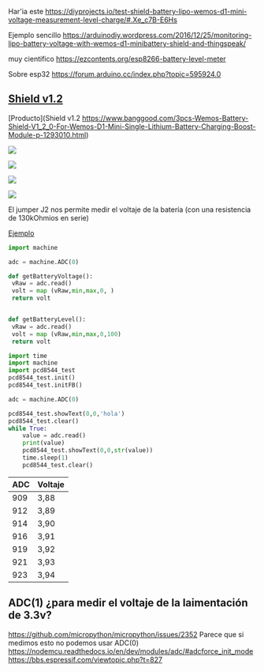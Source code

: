 




Har'ia este https://diyprojects.io/test-shield-battery-lipo-wemos-d1-mini-voltage-measurement-level-charge/#.Xe_c7B-E6Hs

Ejemplo sencillo https://arduinodiy.wordpress.com/2016/12/25/monitoring-lipo-battery-voltage-with-wemos-d1-minibattery-shield-and-thingspeak/ 

muy cientifico https://ezcontents.org/esp8266-battery-level-meter

Sobre esp32 https://forum.arduino.cc/index.php?topic=595924.0 


## [Shield v1.2](https://wiki.wemos.cc/products:d1_mini_shields:battery_shield)

[Producto](Shield v1.2 https://www.banggood.com/3pcs-Wemos-Battery-Shield-V1_2_0-For-Wemos-D1-Mini-Single-Lithium-Battery-Charging-Boost-Module-p-1293010.html)

![](https://imgaz.staticbg.com/images/oaupload/banggood/images/2C/A9/40c349b7-35ed-4747-9203-faf3bd94631b.jpg.webp)

![](https://imgaz.staticbg.com/images/oaupload/banggood/images/44/AE/562f8665-bc67-4dd4-b9aa-07371f23de0f.jpg)

![](https://imgaz.staticbg.com/images/oaupload/banggood/images/8F/CF/9f72a165-7c5e-4787-b3b6-ece5daa0959b.jpg.webp)

![](https://imgaz.staticbg.com/images/oaupload/banggood/images/1C/3D/a53b414b-8598-4daf-b7ad-15a270f5dabb.jpg)

El jumper J2 nos permite medir el voltaje de la batería (con una resistencia de 130kOhmios en serie)

[Ejemplo](https://diyprojects.io/test-shield-battery-lipo-wemos-d1-mini-voltage-measurement-level-charge/#.Xh7Y0d-E6Ht
)


```python
import machine

adc = machine.ADC(0)

def getBatteryVoltage():
 vRaw = adc.read()
 volt = map (vRaw,min,max,0, )
 return volt


def getBatteryLevel():
 vRaw = adc.read()
 volt = map (vRaw,min,max,0,100)
 return volt
```

```python
import time
import machine 
import pcd8544_test  
pcd8544_test.init()
pcd8544_test.initFB()

adc = machine.ADC(0) 

pcd8544_test.showText(0,0,'hola')
pcd8544_test.clear() 
while True:
    value = adc.read()
    print(value)
    pcd8544_test.showText(0,0,str(value))  
    time.sleep(1)
    pcd8544_test.clear()
```

|ADC|Voltaje
|---|---
|909|3,88
|912|3,89
|914|3,90
|916|3,91
|919|3,92
|921|3,93
|923|3,94

## ADC(1) ¿para medir el voltaje de la laimentación de 3.3v?

https://github.com/micropython/micropython/issues/2352
Parece que si medimos esto no podemos usar ADC(0) https://nodemcu.readthedocs.io/en/dev/modules/adc/#adcforce_init_mode https://bbs.espressif.com/viewtopic.php?t=827

